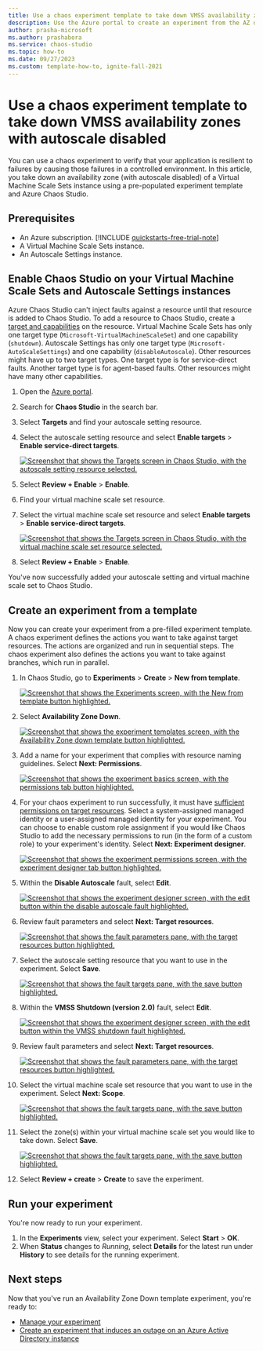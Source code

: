 ```yaml
---
title: Use a chaos experiment template to take down VMSS availability zones with autoscale disabled
description: Use the Azure portal to create an experiment from the AZ down experiment template.
author: prasha-microsoft 
ms.author: prashabora
ms.service: chaos-studio
ms.topic: how-to
ms.date: 09/27/2023
ms.custom: template-how-to, ignite-fall-2021
---
```


# Use a chaos experiment template to take down VMSS availability zones with autoscale disabled

You can use a chaos experiment to verify that your application is resilient to failures by causing those failures in a controlled environment. In this article, you take down an availability zone (with autoscale disabled) of a Virtual Machine Scale Sets instance using a pre-populated experiment template and Azure Chaos Studio.

## Prerequisites

- An Azure subscription. [!INCLUDE [quickstarts-free-trial-note](../../includes/quickstarts-free-trial-note.md)]
- A Virtual Machine Scale Sets instance.
- An Autoscale Settings instance.

## Enable Chaos Studio on your Virtual Machine Scale Sets and Autoscale Settings instances

Azure Chaos Studio can't inject faults against a resource until that resource is added to Chaos Studio. To add a resource to Chaos Studio, create a [target and capabilities](chaos-studio-targets-capabilities.md) on the resource. Virtual Machine Scale Sets has only one target type (`Microsoft-VirtualMachineScaleSet`) and one capability (`shutdown`). Autoscale Settings has only one target type (`Microsoft-AutoScaleSettings`) and one capability (`disableAutoscale`). Other resources might have up to two target types. One target type is for service-direct faults. Another target type is for agent-based faults. Other resources might have many other capabilities.

1. Open the [Azure portal](https://portal.azure.com).
1. Search for **Chaos Studio** in the search bar.
1. Select **Targets** and find your autoscale setting resource.
1. Select the autoscale setting resource and select **Enable targets** > **Enable service-direct targets**.

      [![Screenshot that shows the Targets screen in Chaos Studio, with the autoscale setting resource selected.](images/templates-azdowntargetenableone.png) ](images/templates-azdowntargetenableone.png#lightbox)
1. Select **Review + Enable** > **Enable**.
1. Find your virtual machine scale set resource.
1. Select the virtual machine scale set resource and select **Enable targets** > **Enable service-direct targets**.

      [![Screenshot that shows the Targets screen in Chaos Studio, with the virtual machine scale set resource selected.](images/templates-azdowntargetenabletwo.png) ](images/templates-azdowntargetenabletwo.png#lightbox)
1. Select **Review + Enable** > **Enable**.

You've now successfully added your autoscale setting and virtual machine scale set to Chaos Studio.

## Create an experiment from a template

Now you can create your experiment from a pre-filled experiment template. A chaos experiment defines the actions you want to take against target resources. The actions are organized and run in sequential steps. The chaos experiment also defines the actions you want to take against branches, which run in parallel.

1. In Chaos Studio, go to **Experiments** > **Create** > **New from template**.

   [![Screenshot that shows the Experiments screen, with the New from template button highlighted.](images/tutorial-aad-outage-create.png)](images/tutorial-aad-outage-create.png#lightbox)
1. Select **Availability Zone Down**.

   [![Screenshot that shows the experiment templates screen, with the Availability Zone down template button highlighted.](images/templates-azdownselection.png)](images/templates-azdownselection.png#lightbox)
1. Add a name for your experiment that complies with resource naming guidelines. Select **Next: Permissions**.

   [![Screenshot that shows the experiment basics screen, with the permissions tab button highlighted.](images/templates-azdownbasics.png)](images/templates-azdownbasics.png#lightbox)
1. For your chaos experiment to run successfully, it must have [sufficient permissions on target resources](chaos-studio-permissions-security.md). Select a system-assigned managed identity or a user-assigned managed identity for your experiment. You can choose to enable custom role assignment if you would like Chaos Studio to add the necessary permissions to run (in the form of a custom role) to your experiment's identity. Select **Next: Experiment designer**.

   [![Screenshot that shows the experiment permissions screen, with the experiment designer tab button highlighted.](images/templates-azdownpermspage.png)](images/templates-azdownpermspage.png#lightbox)
1. Within the **Disable Autoscale** fault, select **Edit**.

   [![Screenshot that shows the experiment designer screen, with the edit button within the disable autoscale fault highlighted.](images/templates-azdownfaultoneedit.png)](images/templates-azdownfaultoneedit.png#lightbox)
1. Review fault parameters and select **Next: Target resources**.

   [![Screenshot that shows the fault parameters pane, with the target resources button highlighted.](images/templates-azdownfaultonedetails.png)](images/templates-azdownfaultonedetails.png#lightbox)
1. Select the autoscale setting resource that you want to use in the experiment. Select **Save**.

   [![Screenshot that shows the fault targets pane, with the save button highlighted.](images/templates-azdownfaultonetarget.png)](images/templates-azdownfaultonetarget.png#lightbox)
1. Within the **VMSS Shutdown (version 2.0)** fault, select **Edit**.

   [![Screenshot that shows the experiment designer screen, with the edit button within the VMSS shutdown fault highlighted.](images/templates-azdownfaulttwoedit.png)](images/templates-azdownfaulttwoedit.png#lightbox)
1. Review fault parameters and select **Next: Target resources**.

   [![Screenshot that shows the fault parameters pane, with the target resources button highlighted.](images/templates-azdownfaultonedetails.png)](images/templates-azdownfaultonedetails.png#lightbox)
1. Select the virtual machine scale set resource that you want to use in the experiment. Select **Next: Scope**.

   [![Screenshot that shows the fault targets pane, with the save button highlighted.](images/templates-azdownfaulttwotarget.png)](images/templates-azdownfaulttwotarget.png#lightbox)
1. Select the zone(s) within your virtual machine scale set you would like to take down. Select **Save**.

   [![Screenshot that shows the fault targets pane, with the save button highlighted.](images/templates-az-down-scope.png)](images/templates-az-down-scope.png#lightbox)
1. Select **Review + create** > **Create** to save the experiment.

## Run your experiment
You're now ready to run your experiment.

1. In the **Experiments** view, select your experiment. Select **Start** > **OK**.
1. When **Status** changes to *Running*, select **Details** for the latest run under **History** to see details for the running experiment.

## Next steps
Now that you've run an Availability Zone Down template experiment, you're ready to:
- [Manage your experiment](chaos-studio-run-experiment.md)
- [Create an experiment that induces an outage on an Azure Active Directory instance](chaos-studio-tutorial-aad-outage-portal.md)


